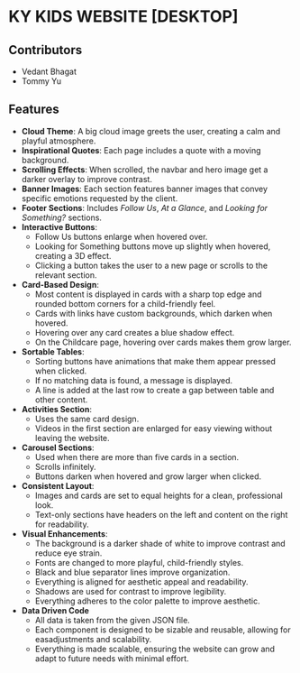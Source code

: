 # **KY KIDS WEBSITE [DESKTOP]**  

## **Contributors**  
- Vedant Bhagat  
- Tommy Yu  

## **Features**  
- **Cloud Theme**: A big cloud image greets the user, creating a calm and playful atmosphere.  
- **Inspirational Quotes**: Each page includes a quote with a moving background.  
- **Scrolling Effects**: When scrolled, the navbar and hero image get a darker overlay to improve contrast.  
- **Banner Images**: Each section features banner images that convey specific emotions requested by the client.  
- **Footer Sections**: Includes *Follow Us*, *At a Glance*, and *Looking for Something?* sections.  
- **Interactive Buttons**:  
  - Follow Us buttons enlarge when hovered over.  
  - Looking for Something buttons move up slightly when hovered, creating a 3D effect.  
  - Clicking a button takes the user to a new page or scrolls to the relevant section.  
- **Card-Based Design**:  
  - Most content is displayed in cards with a sharp top edge and rounded bottom corners for a child-friendly feel.  
  - Cards with links have custom backgrounds, which darken when hovered.  
  - Hovering over any card creates a blue shadow effect.  
  - On the Childcare page, hovering over cards makes them grow larger.  
- **Sortable Tables**:  
  - Sorting buttons have animations that make them appear pressed when clicked.  
  - If no matching data is found, a message is displayed.  
  - A line is added at the last row to create a gap between table and other content.  
- **Activities Section**:  
  - Uses the same card design.  
  - Videos in the first section are enlarged for easy viewing without leaving the website.  
- **Carousel Sections**:  
  - Used when there are more than five cards in a section.  
  - Scrolls infinitely.  
  - Buttons darken when hovered and grow larger when clicked.  
- **Consistent Layout**:  
  - Images and cards are set to equal heights for a clean, professional look.  
  - Text-only sections have headers on the left and content on the right for readability.  
- **Visual Enhancements**:  
  - The background is a darker shade of white to improve contrast and reduce eye strain.  
  - Fonts are changed to more playful, child-friendly styles.  
  - Black and blue separator lines improve organization.  
  - Everything is aligned for aesthetic appeal and readability.  
  - Shadows are used for contrast to improve legibility.  
  - Everything adheres to the color palette to improve aesthetic.
- **Data Driven Code**  
  - All data is taken from the given JSON file.  
  - Each component is designed to be sizable and reusable, allowing for easadjustments and scalability.  
  - Everything is made scalable, ensuring the website can grow and adapt to future needs with minimal effort.   
